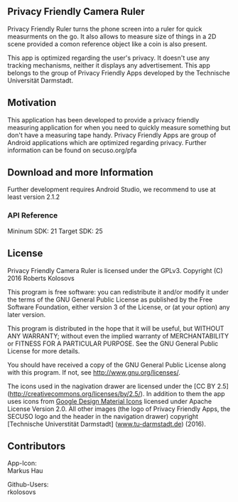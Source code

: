 ## Privacy Friendly Camera Ruler

Privacy Friendly Ruler turns the phone screen into a ruler for quick measurments on the go. It also allows to measure size of things in a 2D scene provided a comon reference object like a coin is also present.

This app is optimized regarding the user's privacy. It doesn't use any tracking mechanisms, neither it displays any advertisement. This app belongs to the group of Privacy Friendly Apps developed by the Technische Universität Darmstadt. 

## Motivation

This application has been developed to provide a privacy friendly measuring application for when you need to quickly measure something but don't have a measuring tape handy. Privacy Friendly Apps are group of Android applications which are optimized regarding privacy. Further information can be found on secuso.org/pfa

## Download and more Information

Further development requires Android Studio, we recommend to use at least version 2.1.2
 
### API Reference

Mininum SDK: 21
Target SDK: 25 

## License

Privacy Friendly Camera Ruler is licensed under the GPLv3.
Copyright (C) 2016 Roberts Kolosovs

This program is free software: you can redistribute it and/or modify
it under the terms of the GNU General Public License as published by
the Free Software Foundation, either version 3 of the License, or
(at your option) any later version.

This program is distributed in the hope that it will be useful,
but WITHOUT ANY WARRANTY; without even the implied warranty of
MERCHANTABILITY or FITNESS FOR A PARTICULAR PURPOSE.  See the
GNU General Public License for more details.

You should have received a copy of the GNU General Public License
along with this program. If not, see <http://www.gnu.org/licenses/>.

The icons used in the nagivation drawer are licensed under the [CC BY 2.5] (http://creativecommons.org/licenses/by/2.5/). In addition to them the app uses icons from [Google Design Material Icons](https://design.google.com/icons/index.html) licensed under Apache License Version 2.0. All other images (the logo of Privacy Friendly Apps, the SECUSO logo and the header in the navigation drawer) copyright [Technische Universtität Darmstadt] (www.tu-darmstadt.de) (2016).

## Contributors

App-Icon: <br />
Markus Hau<br />

Github-Users: <br />
rkolosovs




